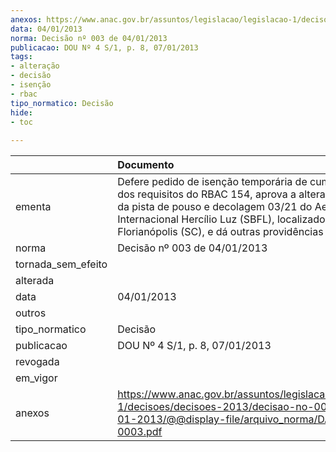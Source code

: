 ```yaml
---
anexos: https://www.anac.gov.br/assuntos/legislacao/legislacao-1/decisoes/decisoes-2013/decisao-no-003-de-04-01-2013/@@display-file/arquivo_norma/DA2013-0003.pdf
data: 04/01/2013
norma: Decisão nº 003 de 04/01/2013
publicacao: DOU Nº 4 S/1, p. 8, 07/01/2013
tags:
- alteração
- decisão
- isenção
- rbac
tipo_normatico: Decisão
hide: 
- toc 
 
---
```


|                    | Documento                                                                                                                                                                                                                                               |
|:-------------------|:--------------------------------------------------------------------------------------------------------------------------------------------------------------------------------------------------------------------------------------------------------|
| ementa             | Defere pedido de isenção temporária de cumprimento dos requisitos do RBAC 154, aprova a alteração do uso da pista de pouso e decolagem 03/21 do Aeroporto Internacional Hercílio Luz (SBFL), localizado em Florianópolis (SC), e dá outras providências |
| norma              | Decisão nº 003 de 04/01/2013                                                                                                                                                                                                                            |
| tornada_sem_efeito |                                                                                                                                                                                                                                                         |
| alterada           |                                                                                                                                                                                                                                                         |
| data               | 04/01/2013                                                                                                                                                                                                                                              |
| outros             |                                                                                                                                                                                                                                                         |
| tipo_normatico     | Decisão                                                                                                                                                                                                                                                 |
| publicacao         | DOU Nº 4 S/1, p. 8, 07/01/2013                                                                                                                                                                                                                          |
| revogada           |                                                                                                                                                                                                                                                         |
| em_vigor           |                                                                                                                                                                                                                                                         |
| anexos             | https://www.anac.gov.br/assuntos/legislacao/legislacao-1/decisoes/decisoes-2013/decisao-no-003-de-04-01-2013/@@display-file/arquivo_norma/DA2013-0003.pdf                                                                                               |